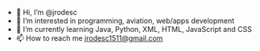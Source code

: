 - 👋 Hi, I’m @jrodesc
- 👀 I’m interested in programming, aviation, web/apps development
- 🌱 I’m currently learning Java, Python, XML, HTML, JavaScript and CSS
- 📫 How to reach me jrodesc1511@gmail.com
